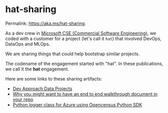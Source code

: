 # hat-sharing

Permalink: <https://aka.ms/hat-sharing>.

As a dev crew in [Microsoft CSE (Commercial Software Engineering)](https://github.com/microsoft/code-with-engineering-playbook/blob/master/CSE.md),
we coded with a customer for a project (let's call it `hat`) that involved DevOps, DataOps and MLOps.

We are sharing things that could help bootstrap similar projects.

The codename of the engagement started with "hat". In these publications, we call it the **hat** engagement.

Here are some links to these sharing artifacts:

- [Dev Approach Data Projects](https://ssrikantan.github.io/blog/2021/04/08/dev-approach-data-projects)
- [Why you might want to have an end to end walkthrough document in your repo](https://blog.3-4.fr/2021/04/12/end-to-end-walkthrough/)
- [Python logger class for Azure using Opencensus Python SDK](https://github.com/anandchugh/python_logger_opencensus_azure)
